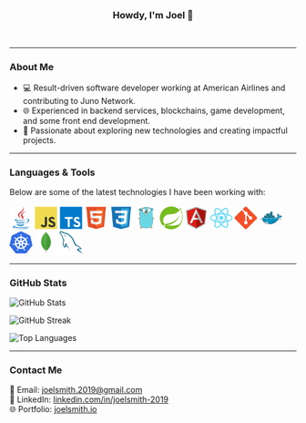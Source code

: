 <br>
<h3 align="center">Howdy, I'm Joel 👋</h3>
<br>

---

### About Me

- 💻 Result-driven software developer working at American Airlines and contributing to Juno Network.
- 🌐 Experienced in backend services, blockchains, game development, and some front end development.
- 🚀 Passionate about exploring new technologies and creating impactful projects.

---

### Languages & Tools
Below are some of the latest technologies I have been working with:  
<br>
<img src="https://raw.githubusercontent.com/devicons/devicon/master/icons/java/java-original.svg" title="Java" alt="Java" width="40" height="40"/>
<img src="https://raw.githubusercontent.com/devicons/devicon/master/icons/javascript/javascript-original.svg" title="JavaScript" alt="JavaScript" width="40" height="40"/>
<img src="https://raw.githubusercontent.com/devicons/devicon/master/icons/typescript/typescript-original.svg" title="TypeScript" alt="TypeScript" width="40" height="40"/>
<img src="https://raw.githubusercontent.com/devicons/devicon/master/icons/html5/html5-original.svg" title="HTML" alt="HTML" width="40" height="40"/>
<img src="https://raw.githubusercontent.com/devicons/devicon/master/icons/css3/css3-original.svg" title="CSS" alt="CSS" width="40" height="40"/>
<img src="https://raw.githubusercontent.com/devicons/devicon/master/icons/go/go-original.svg" title="Golang" alt="Golang" width="40" height="40"/>
<img src="https://raw.githubusercontent.com/devicons/devicon/master/icons/spring/spring-original.svg" title="Spring Boot" alt="Spring Boot" width="40" height="40"/>
<img src="https://raw.githubusercontent.com/devicons/devicon/master/icons/angularjs/angularjs-original.svg" title="Angular" alt="Angular" width="40" height="40"/>
<img src="https://raw.githubusercontent.com/devicons/devicon/master/icons/react/react-original.svg" title="React" alt="React" width="40" height="40"/>
<img src="https://raw.githubusercontent.com/devicons/devicon/master/icons/git/git-original.svg" title="Git" alt="Git" width="40" height="40"/>
<img src="https://raw.githubusercontent.com/devicons/devicon/master/icons/docker/docker-original.svg" title="Docker" alt="Docker" width="40" height="40"/>
<img src="https://raw.githubusercontent.com/devicons/devicon/master/icons/kubernetes/kubernetes-plain.svg" title="Kubernetes" alt="Kubernetes" width="40" height="40"/>
<img src="https://raw.githubusercontent.com/devicons/devicon/master/icons/mongodb/mongodb-original.svg" title="MongoDB" alt="MongoDB" width="40" height="40"/>
<img src="https://raw.githubusercontent.com/devicons/devicon/master/icons/mysql/mysql-original.svg" title="SQL" alt="SQL" width="40" height="40"/>

---

### GitHub Stats

![GitHub Stats](https://github-readme-stats.vercel.app/api?username=joelsmith-2019&show_icons=true&theme=tokyonight&rank_icon=github)

![GitHub Streak](https://github-readme-streak-stats.herokuapp.com/?user=joelsmith-2019&theme=tokyonight)

![Top Languages](https://github-readme-stats.vercel.app/api/top-langs/?username=joelsmith-2019&layout=compact&theme=tokyonight)

---

### Contact Me

📧 Email: joelsmith.2019@gmail.com  
💼 LinkedIn: <a href="https://linkedin.com/in/joelsmith-2019/" target="_blank">linkedin.com/in/joelsmith-2019</a>  
🌐 Portfolio: <a href="https://joelsmith.io" target="_blank">joelsmith.io</a>  
